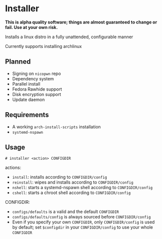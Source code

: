 # Installer

**This is alpha quality software; things are almost guaranteed to change or fail. Use at your own risk.**

Installs a linux distro in a fully unattended, configurable manner

Currently supports installing archlinux

## Planned
- Signing on `nicopwn` repo
- Dependency system
- Parallel install
- Fedora Rawhide support
- Disk encryption support
- Update daemon

## Requirements
- A working `arch-install-scripts` installation
- `systemd-nspawn`

## Usage
`# installer <action> CONFIGDIR`

actions:
- `install`: installs according to `CONFIGDIR/config`
- `reinstall`: wipes and installs according to `CONFIGDIR/config`
- `nshell`: starts a systemd-nspawn shell according to `CONFIGDIR/config`
- `cshell`: starts a chroot shell according to `CONFIGDIR/config`

CONFIGDIR:
- `configs/defaults` is a valid and the default `CONFIGDIR`
- `configs/defaults/config` is always sourced before `CONFIGDIR/config`
- Even if you specify your own `CONFIGDIR`, only `CONFIGDIR/config` is used by default; set `$configdir` in your `CONFIGDIR/config` to use your whole `CONFIGDIR`
